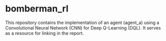 # bomberman_rl
This repository contains the implementation of an agent (agent_a) using a Convolutional Neural Network (CNN) for Deep Q-Learning (DQL). It serves as a resource for linking in the report.
